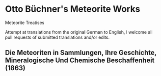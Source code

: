 # Otto Büchner's Meteorite Works

Meteorite Treatises

Attempt at translations from the original German to English, I welcome all pull requests of submitted translations and/or edits.

## Die Meteoriten in Sammlungen, Ihre Geschichte, Mineralogische Und Chemische Beschaffenheit (1863)
